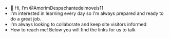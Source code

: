 - 👋 Hi, I’m @AmorimDespachantedeimoveis11
- I'm interested in learning every day so I'm always prepared and ready to do a great job.
- I'm always looking to collaborate and keep site visitors informed
- How to reach me! Below you will find the links for us to talk
  

<!---
AmorimDespachantedeimoveis11/AmorimDespachantedeimoveis11 is a ✨ special ✨ repository because its `README.md` (this file) appears on your GitHub profile.
You can click the Preview link to take a look at your changes.
--->
